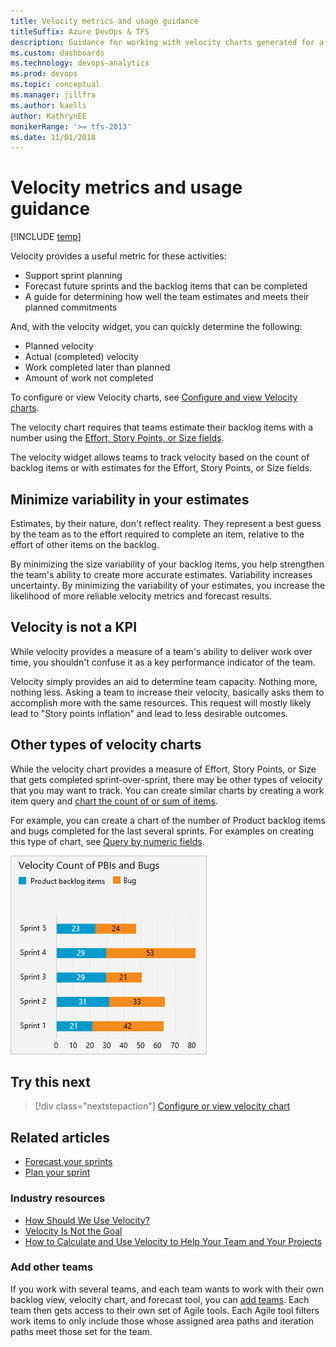 ```yaml
---
title: Velocity metrics and usage guidance
titleSuffix: Azure DevOps & TFS 
description: Guidance for working with velocity charts generated for a team or project in Azure DevOps & Team Foundation Server
ms.custom: dashboards
ms.technology: devops-analytics  
ms.prod: devops
ms.topic: conceptual
ms.manager: jillfra
ms.author: kaelli
author: KathrynEE
monikerRange: '>= tfs-2013'
ms.date: 11/01/2018
---
```


# Velocity metrics and usage guidance  

[!INCLUDE [temp](../../_shared/version-vsts-tfs-all-versions.md)] 
 
Velocity provides a useful metric for these activities:  
- Support sprint planning  
- Forecast future sprints and the backlog items that can be completed   
- A guide for determining how well the team estimates and meets their planned commitments 

And, with the velocity widget, you can quickly determine the following:  
- Planned velocity 
- Actual (completed) velocity 
- Work completed later than planned
- Amount of work not completed   

To configure or view Velocity charts, see [Configure and view Velocity charts](team-velocity.md).

The velocity chart requires that teams estimate their backlog items with a number using the [Effort, Story Points, or Size fields](../../boards/queries/query-numeric.md).   

The velocity widget allows teams to track velocity based on the count of backlog items or with estimates for the Effort, Story Points, or Size fields.

<a id="minimize-variability" >    </a>

## Minimize variability in your estimates 
Estimates, by their nature, don't reflect reality. They represent a best guess by the team as to the effort required to complete an item, relative to the effort of other items on the backlog.  

By minimizing the size variability of your backlog items, you help strengthen the team's ability to  create more accurate estimates.  Variability increases uncertainty. By minimizing the variability of your estimates, you increase the likelihood of more reliable velocity metrics and forecast results.  

## Velocity is not a KPI 
While velocity provides a measure of a team's ability to deliver work over time, you shouldn't confuse it as a key performance indicator of the team. 

Velocity simply provides an aid to determine team capacity. Nothing more, nothing less. Asking a team to increase their velocity, basically asks them to accomplish more with the same resources. This request will mostly likely lead to "Story points inflation" and lead to less desirable outcomes. 

## Other types of velocity charts
While the velocity chart provides a measure of Effort, Story Points, or Size that gets completed sprint-over-sprint, there may be other types of velocity that you may want to track. You can create similar charts by creating a work item query and [chart the count of or sum of items](../dashboards/charts.md).  

For example, you can create a chart of the number of Product backlog items and bugs completed for the last several sprints. For examples on creating this type of chart, see [Query by numeric fields](../../boards/queries/query-numeric.md).

![Velocity count of backlog items and bugs](_img/ALM_VF_VelocityCountItems.png) 

## Try this next
> [!div class="nextstepaction"]
> [Configure or view velocity chart](team-velocity.md) 

## Related articles  
- [Forecast your sprints](../../boards/sprints/forecast.md) 
- [Plan your sprint](../../boards/sprints/assign-work-sprint.md) 

### Industry resources
- [How Should We Use Velocity?](https://www.scrumalliance.org/community/articles/2013/2013-april/how-should-we-use-velocity)  
- [Velocity Is Not the Goal](https://www.scrumalliance.org/community/articles/2017/march/sprint-velocity-sense-and-nonsense)   
- [How to Calculate and Use Velocity to Help Your Team and Your Projects](https://www.scrumalliance.org/community/articles/2014/february/velocity)

### Add other teams
If you work with several teams, and each team wants to work with their own backlog view, velocity chart, and forecast tool, you can [add teams](../../organizations/settings/add-teams.md). Each team then gets access to their own set of Agile tools. Each Agile tool filters work items to only include those whose assigned area paths and iteration paths meet those set for the team. 
